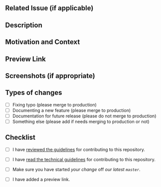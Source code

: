 ## Related Issue (if applicable)
<!-- If applicable, please reference to a related issue in this repository. -->

## Description
<!-- Describe your changes in detail.
     Please explain the change to the reviewer. For example, if it's a change in the file name or directory 
     name please flag it out since it’s hard to compare text after such a change -->
<!-- Provide a summary of your changes in the title above 
     Please remember to add the following: 
     - A description of the changes proposed in the pull request. 
       Please explain the change to the reviewer. Pay special attention for changes that are hard to spot, 
       for example, if it's a change in the file name or directory name please flag it out since it’s hard 
       to compare text after such a change 
     - @mentions of the person or team responsible for reviewing proposed changes. -->

## Motivation and Context
<!-- Why is this change required? What problem does it solve? -->

## Preview Link
<!-- Add a preview link to make it easier for reviewer to review. -->
## Screenshots (if appropriate)

## Types of changes
<!-- What types of changes does your code introduce? Put an `x` in all the boxes that apply: -->
- [ ] Fixing typo (please merge to production)
- [ ] Documenting a new feature (please merge to production)
- [ ] Documentation for future release (please do not merge to production)
- [ ] Something else (please add if needs merging to production or not)

## Checklist
<!-- Go over all the following points, and put an `x` in all the boxes that apply -->
- [ ] I have [reviewed the guidelines](../CONTRIBUTING.md) for contributing to this repository.
- [ ] I have [read the technical guidelines](../CONTRIBUTING-TECHNICAL-GUIDE.md) for contributing to this repository.
- [ ] Make sure you have started *your change* off *our latest `master`*.
- [ ] I have added a preview link.

